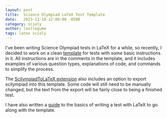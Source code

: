 ```yaml
---
layout: post
title:  Science Olympiad LaTeX Test Template 
date:   2023-11-18 12:00:00 -0500
category: scioly
author: lastlegume
tags: latex scioly
---
```


I've been writing Science Olympiad tests in LaTeX for a while, so recently, I decided to work on a clean [template](https://www.overleaf.com/read/hxqbzhngffmg#97c754) for tests with some basic instructions in it. All instructions are in the comments in the template, and it includes examples of various question types, explanations of code, and commands to simplify the process. 

The [ScilympiadToLaTeX extension](/extensions#stl) also includes an option to export scilympiad into this template. Some code will still need to be manually changed, but the text from the export will be fairly close to being a finished test.

I have also written a [guide](/blog/latex_tutorial) to the basics of writing a test with LaTeX to go along with the template. 
